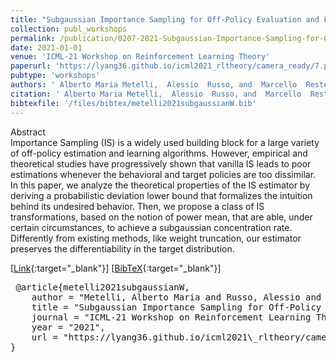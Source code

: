 ```yaml
---
title: "Subgaussian Importance Sampling for Off-Policy Evaluation and Learning"
collection: publ_workshops
permalink: /publication/0207-2021-Subgaussian-Importance-Sampling-for-Off-Policy-Evaluation-and-Learning
date: 2021-01-01
venue: 'ICML-21 Workshop on Reinforcement Learning Theory'
paperurl: 'https://lyang36.github.io/icml2021_rltheory/camera_ready/7.pdf'
pubtype: 'workshops'
authors: ' Alberto Maria Metelli,  Alessio  Russo, and  Marcello  Restelli'
citation: ' Alberto Maria Metelli,  Alessio  Russo, and  Marcello  Restelli&quot;Subgaussian Importance Sampling for Off-Policy Evaluation and Learning.&quot; ICML-21 Workshop on Reinforcement Learning Theory, 2021'
bibtexfile: '/files/bibtex/metelli2021subgaussianW.bib'
---
```

Abstract
 <br> Importance Sampling (IS) is a widely used building block for a large variety of off-policy estimation and learning algorithms. However, empirical and theoretical studies have progressively shown that vanilla IS leads to poor estimations whenever the behavioral and target policies are too dissimilar. In this paper, we analyze the theoretical properties of the IS estimator by deriving a probabilistic deviation lower bound that formalizes the intuition behind its undesired behavior. Then, we propose a class of IS transformations, based on the notion of power mean, that are able, under certain circumstances, to achieve a subgaussian concentration rate. Differently from existing methods, like weight truncation, our estimator preserves the differentiability in the target distribution. <br> 

 [[Link](https://lyang36.github.io/icml2021_rltheory/camera_ready/7.pdf){:target="_blank"}] [[BibTeX](/files/bibtex/metelli2021subgaussianW.bib){:target="_blank"}] 
<pre> @article{metelli2021subgaussianW,
    author = "Metelli, Alberto Maria and Russo, Alessio and Restelli, Marcello",
    title = "Subgaussian Importance Sampling for Off-Policy Evaluation and Learning",
    journal = "ICML-21 Workshop on Reinforcement Learning Theory",
    year = "2021",
    url = "https://lyang36.github.io/icml2021\_rltheory/camera\_ready/7.pdf"
} </pre>
